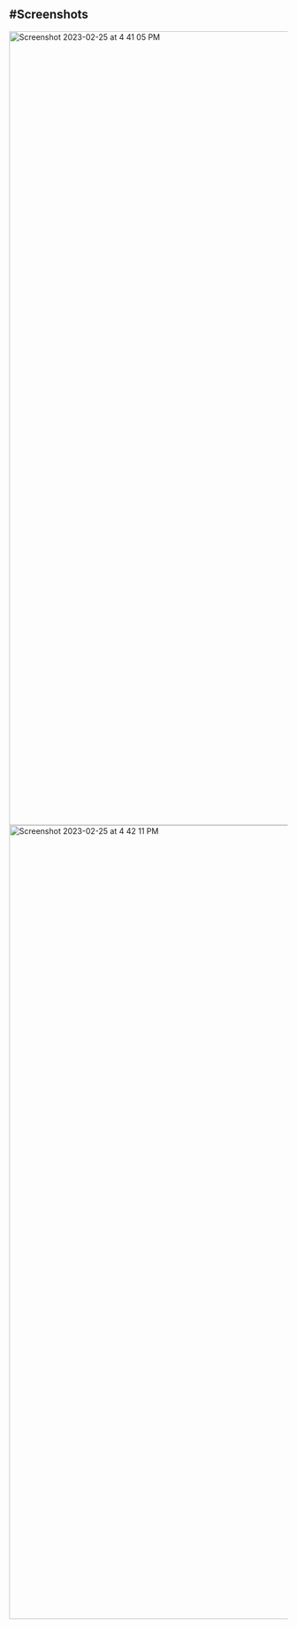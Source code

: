 #Screenshots
---------------------
<img width="1435" alt="Screenshot 2023-02-25 at 4 41 05 PM" src="https://user-images.githubusercontent.com/72799681/221354803-feeb19f1-2f94-499f-9cd7-7e216b0dd383.png">
<img width="1435" alt="Screenshot 2023-02-25 at 4 42 11 PM" src="https://user-images.githubusercontent.com/72799681/221354807-e83ca9c9-cb92-4600-8864-2bbca160ae99.png">
